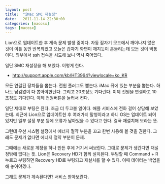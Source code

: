 ```yaml
---
layout: post
title:  "iMac SMC 재설정"
date:   2011-11-14 22:30:00
categories: [macosx]
tags: [macosx]
---
```



Lion으로 업데이트한 후 계속 문제 발생 중이다. 자동 잠자기 모드에서 깨어나지 않은 것이 이틀 동안 반복되었고 오늘은 갑자기 화면이 깨지듯이 흔들리는데 모든 것이 먹통이다. 외부에서 ssh 접속을 시도해 보니 역시 죽어있다.

일단 SMC 재설정을 해 보았다. 이렇게 한다.

- http://support.apple.com/kb/HT3964?viewlocale=ko_KR

모든 연결된 장치들을 뽑는다. 전원 플러그도 뽑는다. iMac 뒤에 있는 부분을 뽑는다. 하나도 남김없이 다 뽑아야한단다. 그리고 20초정도 기다린다. 이제 전원을 연결하고 10초정도 기다린다. 이제 전원버튼을 눌러서 켠다.

일단 제대로 부팅은 된다. 조금 더 두고볼 일이다. 애플 서비스에 전화 걸어 상담해 보았는데. 최근에 Lion으로 업데이트한 후 여러가지 말썽이라고 하니 OS는 업데이트 되어 있지만 일부 설정 부분 등에 오류가 남아있을 수 있다고 한다. 결국 재설치해 보라는 뜻. 

그런데 우선 시스템 설정에서 에너지 절약 부분을 끄고 한번 사용해 볼 것을 권한다. 그래도 문제가 없다면 에너지 절약 부분이 문제.

그때에는 새로운 계정을 하나 만든 후에 거기서 써보란다. 그대로 문제가 생긴다면 재설정밖에 없다는 뜻. Lion은 Recovery HD가 함께 설치된다. 부팅할 때 Command + R 누르고 부팅하면 Recovery HD로 부팅되고 재설치를 할 수 있다. 이때 데이터는 백업을 해 놓아야겠다.

그래도 문제가 계속된다면? 서비스 받아보란다.
